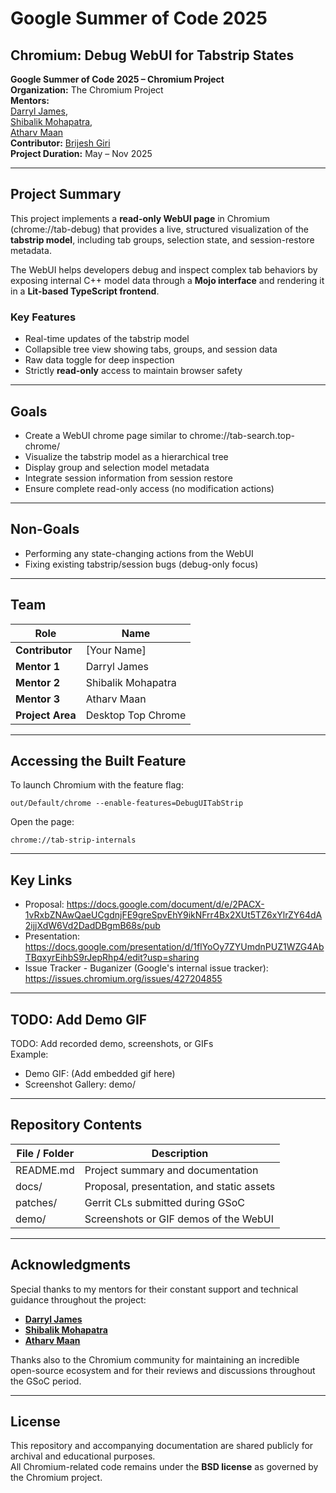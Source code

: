 # Google Summer of Code 2025 

## Chromium: Debug WebUI for Tabstrip States

**Google Summer of Code 2025 – Chromium Project**  
**Organization:** The Chromium Project  
**Mentors:**  
[Darryl James](https://chromium-review.googlesource.com/q/owner:darryljames%2540chromium.org),  
[Shibalik Mohapatra](https://chromium-review.googlesource.com/q/owner:shibalik%2540chromium.org),  
[Atharv Maan](https://chromium-review.googlesource.com/q/owner:atharvmaan%2540chromium.org)  
**Contributor:** [Brijesh Giri](https://chromium-review.googlesource.com/q/owner:brijeshvgiri%2540gmail.com)  
**Project Duration:** May – Nov 2025

---

## Project Summary

This project implements a **read-only WebUI page** in Chromium (chrome://tab-debug) that provides a live, structured visualization of the **tabstrip model**, including tab groups, selection state, and session-restore metadata.

The WebUI helps developers debug and inspect complex tab behaviors by exposing internal C++ model data through a **Mojo interface** and rendering it in a **Lit-based TypeScript frontend**.

### Key Features
- Real-time updates of the tabstrip model  
- Collapsible tree view showing tabs, groups, and session data  
- Raw data toggle for deep inspection  
- Strictly **read-only** access to maintain browser safety

---

## Goals

- Create a WebUI chrome page similar to chrome://tab-search.top-chrome/  
- Visualize the tabstrip model as a hierarchical tree  
- Display group and selection model metadata  
- Integrate session information from session restore  
- Ensure complete read-only access (no modification actions)

---

## Non-Goals

- Performing any state-changing actions from the WebUI  
- Fixing existing tabstrip/session bugs (debug-only focus)

---

## Team

| Role | Name |
|------|------|
| **Contributor** | [Your Name] |
| **Mentor 1** | Darryl James |
| **Mentor 2** | Shibalik Mohapatra |
| **Mentor 3** | Atharv Maan |
| **Project Area** | Desktop Top Chrome |

---

## Accessing the Built Feature

To launch Chromium with the feature flag:

    out/Default/chrome --enable-features=DebugUITabStrip

Open the page:

    chrome://tab-strip-internals

---

## Key Links

- Proposal: https://docs.google.com/document/d/e/2PACX-1vRxbZNAwQaeUCgdnjFE9greSpvEhY9ikNFrr4Bx2XUt5TZ6xYlrZY64dA2ijjXdW6Vd2DadDBgmB68s/pub  
- Presentation: https://docs.google.com/presentation/d/1flYoOy7ZYUmdnPUZ1WZG4AbTBqxyrEihbS9rJepRhp4/edit?usp=sharing
- Issue Tracker - Buganizer (Google's internal issue tracker): https://issues.chromium.org/issues/427204855

---

## TODO: Add Demo GIF

TODO: Add recorded demo, screenshots, or GIFs  
Example:

- Demo GIF: (Add embedded gif here) 
- Screenshot Gallery: demo/

---

## Repository Contents

| File / Folder | Description |
|---------------|-------------|
| README.md | Project summary and documentation |
| docs/ | Proposal, presentation, and static assets |
| patches/ | Gerrit CLs submitted during GSoC |
| demo/ | Screenshots or GIF demos of the WebUI |

---

## Acknowledgments

Special thanks to my mentors for their constant support and technical guidance throughout the project:

- **[Darryl James](https://chromium-review.googlesource.com/q/owner:darryljames%2540chromium.org)**
- **[Shibalik Mohapatra](https://chromium-review.googlesource.com/q/owner:shibalik%2540chromium.org)**
- **[Atharv Maan](https://chromium-review.googlesource.com/q/owner:atharvmaan%2540chromium.org)**

Thanks also to the Chromium community for maintaining an incredible open-source ecosystem and for their reviews and discussions throughout the GSoC period.

---

## License

This repository and accompanying documentation are shared publicly for archival and educational purposes.  
All Chromium-related code remains under the **BSD license** as governed by the Chromium project.
